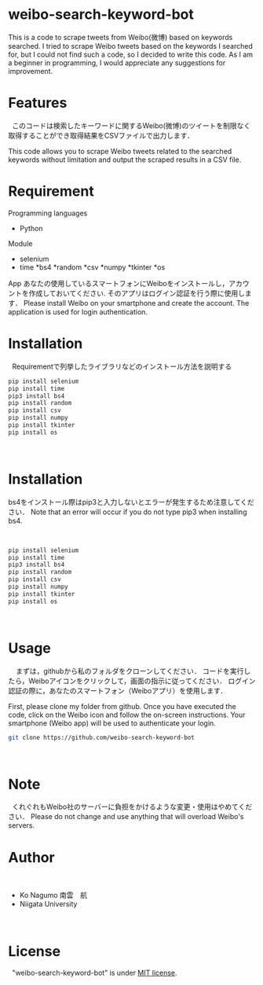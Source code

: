 # weibo-search-keyword-bot
This is a code to scrape tweets from Weibo(微博) based on keywords searched.
I tried to scrape Weibo tweets based on the keywords I searched for, but I could not find such a code, so I decided to write this code.
As I am a beginner in programming, I would appreciate any suggestions for improvement.

# Features
 
このコードは検索したキーワードに関するWeibo(微博)のツイートを制限なく取得することができ取得結果をCSVファイルで出力します．

This code allows you to scrape Weibo tweets related to the searched keywords without limitation and output the scraped results in a CSV file.


# Requirement

Programming languages 
* Python

Module
* selenium
* time
*bs4
*random
*csv
*numpy
*tkinter
*os

App
あなたの使用しているスマートフォンにWeiboをインストールし，アカウントを作成しておいてください.
そのアプリはログイン認証を行う際に使用します．
Please install Weibo on your smartphone and create the account.
The application is used for login authentication.

# Installation
 
Requirementで列挙したライブラリなどのインストール方法を説明する
 
```bash
pip install selenium
pip install time
pip3 install bs4
pip install random
pip install csv
pip install numpy
pip install tkinter
pip install os
```
 
# Installation
bs4をインストール際はpip3と入力しないとエラーが発生するため注意してください．
Note that an error will occur if you do not type pip3 when installing bs4.

 
```bash
pip install selenium
pip install time
pip3 install bs4
pip install random
pip install csv
pip install numpy
pip install tkinter
pip install os
```
 
# Usage
 
 
まずは，githubから私のフォルダをクローンしてください．
コードを実行したら，Weiboアイコンをクリックして，画面の指示に従ってください．
ログイン認証の際に，あなたのスマートフォン（Weiboアプリ）を使用します．

First, please clone my folder from github.
Once you have executed the code, click on the Weibo icon and follow the on-screen instructions.
Your smartphone (Weibo app) will be used to authenticate your login.

```bash
git clone https://github.com/weibo-search-keyword-bot
```
 
# Note
 
くれぐれもWeibo社のサーバーに負担をかけるような変更・使用はやめてください．
Please do not change and use anything that will overload Weibo's servers.
 
# Author
 
* Ko Nagumo 南雲　航
* Niigata University

 
# License
 
"weibo-search-keyword-bot" is under [MIT license](https://en.wikipedia.org/wiki/MIT_License).
 

